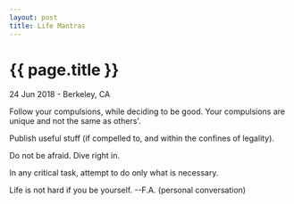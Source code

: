 ```yaml
---
layout: post
title: Life Mantras
---
```


{{ page.title }}
================

<p class="meta">24 Jun 2018 - Berkeley, CA</p>

Follow your compulsions, while deciding to be good. Your compulsions are unique and not the same as others'.  

Publish useful stuff (if compelled to, and within the confines of legality).  

Do not be afraid. Dive right in.  

In any critical task, attempt to do only what is necessary.  

Life is not hard if you be yourself. --F.A. (personal conversation)